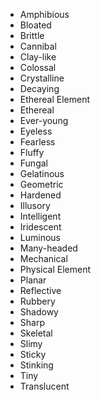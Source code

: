 * Amphibious
* Bloated
* Brittle
* Cannibal
* Clay-like
* Colossal
* Crystalline
* Decaying
* Ethereal Element
* Ethereal
* Ever-young
* Eyeless
* Fearless
* Fluffy
* Fungal
* Gelatinous
* Geometric
* Hardened
* Illusory
* Intelligent
* Iridescent
* Luminous
* Many-headed
* Mechanical
* Physical Element
* Planar
* Reflective
* Rubbery
* Shadowy
* Sharp
* Skeletal
* Slimy
* Sticky
* Stinking
* Tiny
* Translucent